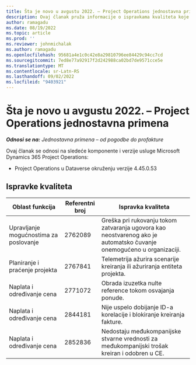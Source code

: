 ```yaml
---
title: Šta je novo u avgustu 2022. – Project Operations jednostavna primena
description: Ovaj članak pruža informacije o ispravkama kvaliteta koje su dostupne u izdanju za avgust 2022. usluge Microsoft Dynamics 365 Project Operations jednostavna primena.
author: ramagadu
ms.date: 08/19/2022
ms.topic: article
ms.prod: ''
ms.reviewer: johnmichalak
ms.author: ramagadu
ms.openlocfilehash: 95681a4e1c0c42e8a29810796ee84429c94cc7cd
ms.sourcegitcommit: 7ed8e77a92917f2d242988ca02bd7de9571cce5e
ms.translationtype: MT
ms.contentlocale: sr-Latn-RS
ms.lasthandoff: 09/02/2022
ms.locfileid: "9403921"
---
```

# <a name="whats-new-august-2022---project-operations-lite-deployment"></a>Šta je novo u avgustu 2022. – Project Operations jednostavna primena

_**Odnosi se na:** Jednostavna primena – od pogodbe do profakture_

Ovaj članak se odnosi na sledeće komponente i verzije usluge Microsoft Dynamics 365 Project Operations:

- Project Operations u Dataverse okruženju verzije 4.45.0.53

## <a name="quality-updates"></a>Ispravke kvaliteta

| Oblast funkcija | Referentni broj | Ispravka kvaliteta |
| --- | --- | --- |
| Upravljanje mogućnostima za poslovanje | 2762089 | Greška pri rukovanju tokom zatvaranja ugovora kao neostvarenog ako je automatsko čuvanje onemogućeno u organizaciji.|
|Planiranje i praćenje projekta | 2767841 | Telemetrija ažurira scenarije kreiranja ili ažuriranja entiteta projekta.|
|Naplata i određivanje cena | 2771072 | Obrada izuzetka nulte reference tokom osvajanja ponude.|
|Naplata i određivanje cena | 2844181 |Nije uspelo dobijanje ID-a korelacije i blokiranje kreiranja fakture.|
|Naplata i određivanje cena | 2852836 | Nedostaju međukompanijske stvarne vrednosti za međukompanijski trošak kreiran i odobren u CE.|
